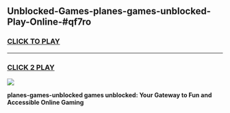 
## Unblocked-Games-planes-games-unblocked-Play-Online-#qf7ro
<h3>
<a href="https://premium.freeplayer.one?title=planes-games-unblocked&ref=27F">CLICK TO PLAY</a></h3>
<hr>

<h3>
<a href="https://premium.freeplayer.one?title=planes-games-unblocked&ref=27F">CLICK 2 PLAY</a>
  
</h3>

<a href="https://premium.freeplayer.one?title=planes-games-unblocked&ref=27F"><img src="https://clearcache.store/games.png"></a>


**planes-games-unblocked games unblocked: Your Gateway to Fun and Accessible Online Gaming**
